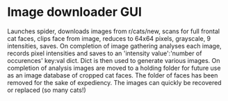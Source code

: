 # Image downloader GUI
Launches spider, downloads images from r/cats/new, scans for  full frontal cat faces, clips face from image, reduces to 64x64 pixels, grayscale, 9 intensities, saves. On completion of image gathering analyses each image, records pixel intensities and saves to an 'intensity value':'number of occurences' key:val dict. Dict is then used to generate various images. On completion of analysis images are moved to a holding folder for future use as an image database of cropped cat faces. The folder of faces has been removed for the sake of expediency. The images can quickly be recovered or replaced (so many cats!)
